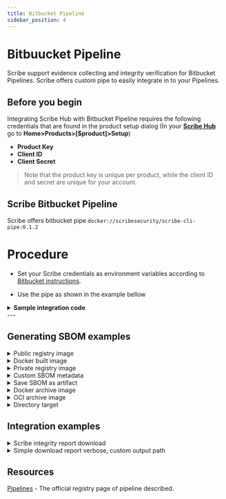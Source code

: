 ```yaml
---
title: Bitbucket Pipeline
sidebar_position: 4
---
```



# Bitbuucket Pipeline
Scribe support evidence collecting and integrity verification for Bitbucket Pipelines.
Scribe offers custom pipe to easily integrate in to your Pipelines.

## Before you begin
Integrating Scribe Hub with Bitbucket Pipeline requires the following credentials that are found in the product setup dialog (In your **[Scribe Hub](https://prod.hub.scribesecurity.com/ "Scribe Hub Link")** go to **Home>Products>[$product]>Setup**)

* **Product Key**
* **Client ID**
* **Client Secret**

>Note that the product key is unique per product, while the client ID and secret are unique for your account.

## Scribe Bitbucket Pipeline

Scribe offers bitbucket pipe `docker://scribesecurity/scribe-cli-pipe:0.1.2`

# Procedure
* Set your Scribe credentials as environment variables according to [Bitbucket instructions](https://support.atlassian.com/bitbucket-cloud/docs/variables-and-secrets/).

* Use the pipe as shown in the example bellow
<details>
  <summary>  <b> Sample integration code </b> </summary>

```YAML
# image:
#   name: python:3.7

# scribe-bitbucket-simple-job: &scribe-bitbucket-simple-job
#   step:
#     name: scribe-bitbucket-simple-test
#     - git clone -b v1.0.0-alpha.4 --single-branch https://github.com/mongo-express/mongo-express.git mongo-express-scm
#     - pipe: docker://scribesecuriy.jfrog.io/scribe-docker-public-local/valint-pipe:dev-latest
#       variables:
#         COMMAND_NAME: bom
#         TARGET: dir:mongo-express-scm
#         PRODUCT_KEY: $PRODUCT_KEY
#         SCRIBE_CLIENT_ID: $SCRIBE_CLIENT_ID
#         SCRIBE_CLIENT_SECRET: $SCRIBE_CLIENT_SECRET
#         SCRIBE_URL: "https://api.staging.scribesecurity.com"
#         SCRIBE_LOGIN_URL: "https://scribesecurity-staging.us.auth0.com"
#         SCRIBE_AUDIENCE: "api.staging.scribesecurity.com"
#     - pipe: docker://scribesecuriy.jfrog.io/scribe-docker-public-local/valint-pipe:dev-latest
#       variables:
#         COMMAND_NAME: bom
#         TARGET: "mongo-express:1.0.0-alpha.4" 
#         VERBOSE: 2
#         SCRIBE_ENABLE: "true"
#         PRODUCT_KEY: $PRODUCT_KEY
#         SCRIBE_CLIENT_ID: $SCRIBE_CLIENT_ID
#         SCRIBE_CLIENT_SECRET: $SCRIBE_CLIENT_SECRET
#         SCRIBE_URL: "https://api.staging.scribesecurity.com"
#         SCRIBE_LOGIN_URL: "https://scribesecurity-staging.us.auth0.com"
#         SCRIBE_AUDIENCE: "api.staging.scribesecurity.com"
#     - pipe: docker://scribesecuriy.jfrog.io/scribe-docker-public-local/valint-pipe:dev-latest
#       variables:
#         COMMAND_NAME: report
#         VERBOSE: 2
#         SCRIBE_ENABLE: "true"
#         PRODUCT_KEY: $PRODUCT_KEY
#         SCRIBE_CLIENT_ID: $SCRIBE_CLIENT_ID
#         SCRIBE_CLIENT_SECRET: $SCRIBE_CLIENT_SECRET
#         SCRIBE_URL: "https://api.staging.scribesecurity.com"
#         SCRIBE_LOGIN_URL: "https://scribesecurity-staging.us.auth0.com"
#         SCRIBE_AUDIENCE: "api.staging.scribesecurity.com"
#         TIMEOUT: 120s
#     services:
#     - docker

# pipelines:
#   default:
#   - <<: *scribe-bitbucket-simple-job

  ```

</details>
---

## Generating SBOM examples
<details>
  <summary>  Public registry image </summary>

Create SBOM from remote `busybox:latest` image, skip if found by the cache.

```YAML
  step:
    name: Test
    script:
    - pipe: docker://scribesecurity/scribe-cli-pipe:0.1.2
      variables:
        COMMAND: bom
        TARGET: busybox:latest
        PRODUCT_KEY: $PRODUCT_KEY
        SCRIBE_CLIENT_ID: $SCRIBE_CLIENT_ID
        SCRIBE_CLIENT_SECRET: $SCRIBE_CLIENT_SECRET
``` 

</details>


<details>
  <summary>  Docker built image </summary>

Create SBOM for image built by local docker `image_name:latest` image, overwrite cache.

```YAML
  step:
    name: Test
    script:
    - pipe: docker://scribesecurity/scribe-cli-pipe:0.1.2
      variables:
        COMMAND: bom
        TARGET: image_name:latest
        PRODUCT_KEY: $PRODUCT_KEY
        SCRIBE_CLIENT_ID: $SCRIBE_CLIENT_ID
        SCRIBE_CLIENT_SECRET: $SCRIBE_CLIENT_SECRET
        FORCE: true
        format: json
``` 
</details>
<details>
  <summary>  Private registry image </summary>

Custom private registry, skip cache (using `Force`), output verbose (debug level) log output.
```YAML
step:
  name: Test
  script:
  - pipe: docker://scribesecurity/scribe-cli-pipe:0.1.2
    variables:
      COMMAND: bom
      TARGET: scribesecuriy.jfrog.io/scribe-docker-local/stub_remote:latest
      PRODUCT_KEY: $PRODUCT_KEY
      SCRIBE_CLIENT_ID: $SCRIBE_CLIENT_ID
      SCRIBE_CLIENT_SECRET: $SCRIBE_CLIENT_SECRET
      FORCE: true
      VERBOSE: 2
```
</details>


<details>
  <summary>  Custom SBOM metadata </summary>

Custom metadata added to SBOM
Data will be included in the signed payload when the output is an attestation.
```YAML
step:
  name: Test
  script:
  - pipe: docker://scribesecurity/scribe-cli-pipe:0.1.2
    variables:
      COMMAND: bom
      TARGET: busybox:latest
      PRODUCT_KEY: $PRODUCT_KEY
      SCRIBE_CLIENT_ID: $SCRIBE_CLIENT_ID
      SCRIBE_CLIENT_SECRET: $SCRIBE_CLIENT_SECRET
      FORCE: true
      VERBOSE: 2
      FORMAT: json
      LABEL: test_label
      ENV: test_env
```
</details>


<details>
  <summary> Save SBOM as artifact </summary>

Using action `output_path` you can access the generated SBOM and store it as an artifact.
```YAML
step:
  name: Test
  script:
  - pipe: docker://scribesecurity/scribe-cli-pipe:0.1.2
    variables:
      COMMAND: bom
      TARGET: busybox:latest
      PRODUCT_KEY: $PRODUCT_KEY
      SCRIBE_CLIENT_ID: $SCRIBE_CLIENT_ID
      SCRIBE_CLIENT_SECRET: $SCRIBE_CLIENT_SECRET
      VERBOSE: 2
      OUTPUT_FILE: "./result_report.json"
``` 
</details>

<details>
  <summary> Docker archive image </summary>

Create SBOM from local `docker save ...` output.
```YAML
step:
  name: Test
  script:
  - pipe: docker://scribesecurity/scribe-cli-pipe:0.1.2
    variables:
      COMMAND: bom
      TARGET: saved_docker.tar
      PRODUCT_KEY: $PRODUCT_KEY
      SCRIBE_CLIENT_ID: $SCRIBE_CLIENT_ID
      SCRIBE_CLIENT_SECRET: $SCRIBE_CLIENT_SECRET
      VERBOSE: 2
``` 
</details>

<details>
  <summary> OCI archive image </summary>

Create SBOM from the local oci archive.

```YAML
step:
  name: Test
  script:
  - pipe: docker://scribesecurity/scribe-cli-pipe:0.1.2
    variables:
      COMMAND: bom
      TARGET: oci-archive:saved_oci.tar
      PRODUCT_KEY: $PRODUCT_KEY
      SCRIBE_CLIENT_ID: $SCRIBE_CLIENT_ID
      SCRIBE_CLIENT_SECRET: $SCRIBE_CLIENT_SECRET
      VERBOSE: 2
``` 
</details>

<details>
  <summary> Directory target </summary>

Create SBOM from a local directory. 

```YAML
step:
  name: Test
  script:
  - pipe: docker://scribesecurity/scribe-cli-pipe:0.1.2
    variables:
      COMMAND: bom
      TARGET: dir:./testdir
      PRODUCT_KEY: $PRODUCT_KEY
      SCRIBE_CLIENT_ID: $SCRIBE_CLIENT_ID
      SCRIBE_CLIENT_SECRET: $SCRIBE_CLIENT_SECRET
      VERBOSE: 2
``` 
</details>

## Integration examples
<details>
  <summary>  Scribe integrity report download </summary>

Download integrity report. \
The default output will be set to `scribe/valint/` subdirectory (Use `output-directory` argument to overwrite location).

```YAML
step:
  name: Test
  script:
  - pipe: docker://scribesecurity/scribe-cli-pipe:0.1.2
    variables:
      COMMAND: report
      TARGET: dir:./testdir
      PRODUCT_KEY: $PRODUCT_KEY
      SCRIBE_CLIENT_ID: $SCRIBE_CLIENT_ID
      SCRIBE_CLIENT_SECRET: $SCRIBE_CLIENT_SECRET
      VERBOSE: 2
``` 


</details>

<details>
  <summary> Simple download report verbose, custom output path </summary>

Download report for CI run and save the output to a local file.

```YAML
step:
  name: Test
  script:
  - pipe: docker://scribesecurity/scribe-cli-pipe:0.1.2
    variables:
      COMMAND: report
      PRODUCT_KEY: $PRODUCT_KEY
      SCRIBE_CLIENT_ID: $SCRIBE_CLIENT_ID
      SCRIBE_CLIENT_SECRET: $SCRIBE_CLIENT_SECRET
      VERBOSE: 2
      OUTPUT_FILE: "./result_report.json"
``` 
</details>


## Resources

[Pipelines](https://support.atlassian.com/bitbucket-cloud/docs/get-started-with-bitbucket-pipelines/) - The official registry page of pipeline described.

